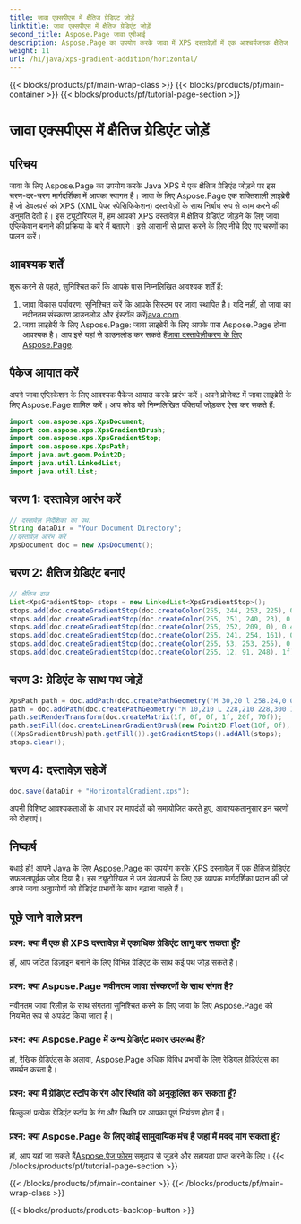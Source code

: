 ```yaml
---
title: जावा एक्सपीएस में क्षैतिज ग्रेडिएंट जोड़ें
linktitle: जावा एक्सपीएस में क्षैतिज ग्रेडिएंट जोड़ें
second_title: Aspose.Page जावा एपीआई
description: Aspose.Page का उपयोग करके जावा में XPS दस्तावेज़ों में एक आश्चर्यजनक क्षैतिज ग्रेडिएंट जोड़ने का तरीका जानें। निर्बाध एकीकरण के लिए हमारी चरण-दर-चरण मार्गदर्शिका का पालन करें।
weight: 11
url: /hi/java/xps-gradient-addition/horizontal/
---
```


{{< blocks/products/pf/main-wrap-class >}}
{{< blocks/products/pf/main-container >}}
{{< blocks/products/pf/tutorial-page-section >}}

# जावा एक्सपीएस में क्षैतिज ग्रेडिएंट जोड़ें

## परिचय
जावा के लिए Aspose.Page का उपयोग करके Java XPS में एक क्षैतिज ग्रेडिएंट जोड़ने पर इस चरण-दर-चरण मार्गदर्शिका में आपका स्वागत है। जावा के लिए Aspose.Page एक शक्तिशाली लाइब्रेरी है जो डेवलपर्स को XPS (XML पेपर स्पेसिफिकेशन) दस्तावेज़ों के साथ निर्बाध रूप से काम करने की अनुमति देती है।
इस ट्यूटोरियल में, हम आपको XPS दस्तावेज़ में क्षैतिज ग्रेडिएंट जोड़ने के लिए जावा एप्लिकेशन बनाने की प्रक्रिया के बारे में बताएंगे। इसे आसानी से प्राप्त करने के लिए नीचे दिए गए चरणों का पालन करें।
## आवश्यक शर्तें
शुरू करने से पहले, सुनिश्चित करें कि आपके पास निम्नलिखित आवश्यक शर्तें हैं:
1. जावा विकास पर्यावरण: सुनिश्चित करें कि आपके सिस्टम पर जावा स्थापित है। यदि नहीं, तो जावा का नवीनतम संस्करण डाउनलोड और इंस्टॉल करें[java.com](https://www.java.com).
2.  जावा लाइब्रेरी के लिए Aspose.Page: जावा लाइब्रेरी के लिए आपके पास Aspose.Page होना आवश्यक है। आप इसे यहां से डाउनलोड कर सकते हैं[जावा दस्तावेज़ीकरण के लिए Aspose.Page](https://reference.aspose.com/page/java/).
## पैकेज आयात करें
अपने जावा एप्लिकेशन के लिए आवश्यक पैकेज आयात करके प्रारंभ करें। अपने प्रोजेक्ट में जावा लाइब्रेरी के लिए Aspose.Page शामिल करें। आप कोड की निम्नलिखित पंक्तियाँ जोड़कर ऐसा कर सकते हैं:
```java
import com.aspose.xps.XpsDocument;
import com.aspose.xps.XpsGradientBrush;
import com.aspose.xps.XpsGradientStop;
import com.aspose.xps.XpsPath;
import java.awt.geom.Point2D;
import java.util.LinkedList;
import java.util.List;
```
## चरण 1: दस्तावेज़ आरंभ करें
```java
// दस्तावेज़ निर्देशिका का पथ.
String dataDir = "Your Document Directory";
//दस्तावेज़ आरंभ करें
XpsDocument doc = new XpsDocument();
```
## चरण 2: क्षैतिज ग्रेडिएंट बनाएं
```java
// क्षैतिज ढाल
List<XpsGradientStop> stops = new LinkedList<XpsGradientStop>();
stops.add(doc.createGradientStop(doc.createColor(255, 244, 253, 225), 0.0673828f));
stops.add(doc.createGradientStop(doc.createColor(255, 251, 240, 23), 0.314453f));
stops.add(doc.createGradientStop(doc.createColor(255, 252, 209, 0), 0.482422f));
stops.add(doc.createGradientStop(doc.createColor(255, 241, 254, 161), 0.634766f));
stops.add(doc.createGradientStop(doc.createColor(255, 53, 253, 255), 0.915039f));
stops.add(doc.createGradientStop(doc.createColor(255, 12, 91, 248), 1f));
```
## चरण 3: ग्रेडिएंट के साथ पथ जोड़ें
```java
XpsPath path = doc.addPath(doc.createPathGeometry("M 30,20 l 258.24,0 0,56.64 -258.24,0 Z"));
path = doc.addPath(doc.createPathGeometry("M 10,210 L 228,210 228,300 10,300"));
path.setRenderTransform(doc.createMatrix(1f, 0f, 0f, 1f, 20f, 70f));
path.setFill(doc.createLinearGradientBrush(new Point2D.Float(10f, 0f), new Point2D.Float(228f, 0f)));
((XpsGradientBrush)path.getFill()).getGradientStops().addAll(stops);
stops.clear();
```
## चरण 4: दस्तावेज़ सहेजें
```java
doc.save(dataDir + "HorizontalGradient.xps");
```
अपनी विशिष्ट आवश्यकताओं के आधार पर मापदंडों को समायोजित करते हुए, आवश्यकतानुसार इन चरणों को दोहराएं।
## निष्कर्ष
बधाई हो! आपने Java के लिए Aspose.Page का उपयोग करके XPS दस्तावेज़ में एक क्षैतिज ग्रेडिएंट सफलतापूर्वक जोड़ दिया है। इस ट्यूटोरियल ने उन डेवलपर्स के लिए एक व्यापक मार्गदर्शिका प्रदान की जो अपने जावा अनुप्रयोगों को ग्रेडिएंट प्रभावों के साथ बढ़ाना चाहते हैं।
## पूछे जाने वाले प्रश्न
### प्रश्न: क्या मैं एक ही XPS दस्तावेज़ में एकाधिक ग्रेडिएंट लागू कर सकता हूँ?
हाँ, आप जटिल डिज़ाइन बनाने के लिए विभिन्न ग्रेडिएंट के साथ कई पथ जोड़ सकते हैं।
### प्रश्न: क्या Aspose.Page नवीनतम जावा संस्करणों के साथ संगत है?
नवीनतम जावा रिलीज़ के साथ संगतता सुनिश्चित करने के लिए जावा के लिए Aspose.Page को नियमित रूप से अपडेट किया जाता है।
### प्रश्न: क्या Aspose.Page में अन्य ग्रेडिएंट प्रकार उपलब्ध हैं?
हां, रैखिक ग्रेडिएंट्स के अलावा, Aspose.Page अधिक विविध प्रभावों के लिए रेडियल ग्रेडिएंट्स का समर्थन करता है।
### प्रश्न: क्या मैं ग्रेडिएंट स्टॉप के रंग और स्थिति को अनुकूलित कर सकता हूँ?
बिल्कुल! प्रत्येक ग्रेडिएंट स्टॉप के रंग और स्थिति पर आपका पूर्ण नियंत्रण होता है।
### प्रश्न: क्या Aspose.Page के लिए कोई सामुदायिक मंच है जहां मैं मदद मांग सकता हूं?
 हां, आप यहां जा सकते हैं[Aspose.पेज फोरम](https://forum.aspose.com/c/page/39) समुदाय से जुड़ने और सहायता प्राप्त करने के लिए।
{{< /blocks/products/pf/tutorial-page-section >}}

{{< /blocks/products/pf/main-container >}}
{{< /blocks/products/pf/main-wrap-class >}}

{{< blocks/products/products-backtop-button >}}
